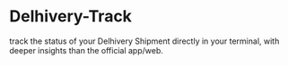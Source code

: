 # Delhivery-Track
track the status of your Delhivery Shipment directly in your terminal, with deeper insights than the official app/web.
